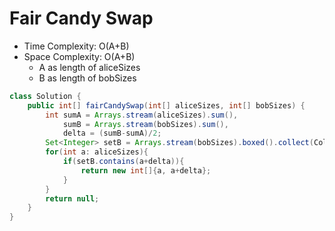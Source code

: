 # Fair Candy Swap

- Time Complexity: O(A+B)
- Space Complexity: O(A+B)
  - A as length of aliceSizes
  - B as length of bobSizes

```java
class Solution {
    public int[] fairCandySwap(int[] aliceSizes, int[] bobSizes) {
        int sumA = Arrays.stream(aliceSizes).sum(),
            sumB = Arrays.stream(bobSizes).sum(),
            delta = (sumB-sumA)/2;
        Set<Integer> setB = Arrays.stream(bobSizes).boxed().collect(Collectors.toSet());
        for(int a: aliceSizes){
            if(setB.contains(a+delta)){
                return new int[]{a, a+delta};
            }
        }
        return null;
    }
}
```
